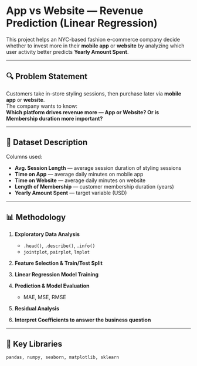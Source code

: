 # App vs Website — Revenue Prediction (Linear Regression)

This project helps an NYC-based fashion e-commerce company decide whether to invest more in their **mobile app** or **website** by analyzing which user activity better predicts **Yearly Amount Spent**.

---

## 🔍 Problem Statement

Customers take in-store styling sessions, then purchase later via **mobile app** or **website**.  
The company wants to know:  
**Which platform drives revenue more — App or Website? Or is Membership duration more important?**

---

## 📂 Dataset Description

Columns used:
- **Avg. Session Length** — average session duration of styling sessions
- **Time on App** — average daily minutes on mobile app
- **Time on Website** — average daily minutes on website
- **Length of Membership** — customer membership duration (years)
- **Yearly Amount Spent** — target variable (USD)

---

## 📊 Methodology

1. **Exploratory Data Analysis**
   - `.head()`, `.describe()`, `.info()`
   - `jointplot`, `pairplot`, `lmplot`

2. **Feature Selection & Train/Test Split**
3. **Linear Regression Model Training**
4. **Prediction & Model Evaluation**
   - MAE, MSE, RMSE
5. **Residual Analysis**
6. **Interpret Coefficients to answer the business question**

---

## 📌 Key Libraries

```python
pandas, numpy, seaborn, matplotlib, sklearn
